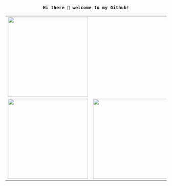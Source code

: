 <h4 align="center"><samp> Hi there 👋  welcome to my Github!</samp></h4>

<table>
    <tr>
        <td colspan="3" valign="top"><img height="250" src="https://media.giphy.com/media/L8AdWkDNN8tO0/giphy.gif"></td>
    </tr>
  <tr>
    <td valign="top"><img height="250" src="https://media.giphy.com/media/l2Je7M3HSPR1V3lPW/giphy.gif"></td>
    <td valign="top"><img height="250" src="https://media.giphy.com/media/l2JebQRu8niAaDMGI/giphy.gif"></td>
    <td valign="top"><img height="250" src="https://media.giphy.com/media/l0G17ULp0Z0pxtKQE/giphy.gif"></td>
  </tr>
</table>

<!--
<p align="center">
  <img width="100%" src="https://media.giphy.com/media/L8AdWkDNN8tO0/giphy.gif">
</p>
 <p align="center" display="flex">
  <img height="250" src="https://media.giphy.com/media/l2Je7M3HSPR1V3lPW/giphy.gif">
  <img height="250" src="https://media.giphy.com/media/l2JebQRu8niAaDMGI/giphy.gif">
  <img height="250" src="https://media.giphy.com/media/l0G17ULp0Z0pxtKQE/giphy.gif">
</p>
-->

<!--
**zakafk/zakafk** is a ✨ _special_ ✨ repository because its `README.md` (this file) appears on your GitHub profile.

Here are some ideas to get you started:

- 🔭 I’m currently working on ...
- 🌱 I’m currently learning ...
- 👯 I’m looking to collaborate on ...
- 🤔 I’m looking for help with ...
- 💬 Ask me about ...
- 📫 How to reach me: ...
- 😄 Pronouns: ...
- ⚡ Fun fact: ...
-->
